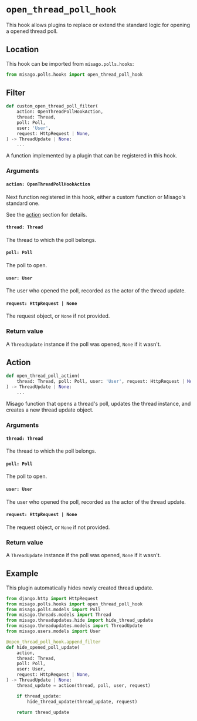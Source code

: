 # `open_thread_poll_hook`

This hook allows plugins to replace or extend the standard logic for opening a opened thread poll.


## Location

This hook can be imported from `misago.polls.hooks`:

```python
from misago.polls.hooks import open_thread_poll_hook
```


## Filter

```python
def custom_open_thread_poll_filter(
    action: OpenThreadPollHookAction,
    thread: Thread,
    poll: Poll,
    user: 'User',
    request: HttpRequest | None,
) -> ThreadUpdate | None:
    ...
```

A function implemented by a plugin that can be registered in this hook.


### Arguments

#### `action: OpenThreadPollHookAction`

Next function registered in this hook, either a custom function or Misago's standard one.

See the [action](#action) section for details.


#### `thread: Thread`

The thread to which the poll belongs.


#### `poll: Poll`

The poll to open.


#### `user: User`

The user who opened the poll, recorded as the actor of the thread update.


#### `request: HttpRequest | None`

The request object, or `None` if not provided.


### Return value

A `ThreadUpdate` instance if the poll was opened, `None` if it wasn't.


## Action

```python
def open_thread_poll_action(
    thread: Thread, poll: Poll, user: 'User', request: HttpRequest | None
) -> ThreadUpdate | None:
    ...
```

Misago function that opens a thread's poll, updates the thread instance, and creates a new thread update object.


### Arguments

#### `thread: Thread`

The thread to which the poll belongs.


#### `poll: Poll`

The poll to open.


#### `user: User`

The user who opened the poll, recorded as the actor of the thread update.


#### `request: HttpRequest | None`

The request object, or `None` if not provided.


### Return value

A `ThreadUpdate` instance if the poll was opened, `None` if it wasn't.


## Example

This plugin automatically hides newly created thread update.

```python
from django.http import HttpRequest
from misago.polls.hooks import open_thread_poll_hook
from misago.polls.models import Poll
from misago.threads.models import Thread
from misago.threadupdates.hide import hide_thread_update
from misago.threadupdates.models import ThreadUpdate
from misago.users.models import User

@open_thread_poll_hook.append_filter
def hide_opened_poll_update(
    action,
    thread: Thread,
    poll: Poll,
    user: User,
    request: HttpRequest | None,
) -> ThreadUpdate | None:
    thread_update = action(thread, poll, user, request)

    if thread_update:
        hide_thread_update(thread_update, request)

    return thread_update
```